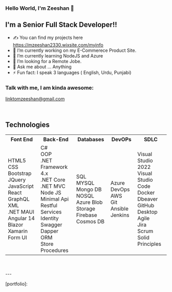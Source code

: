### Hello World, I'm Zeeshan  👋

## I'm a Senior Full Stack Developer!!
- ✍ You can find my projects here https://mzeeshan2330.wixsite.com/myinfo
- 🔭 I’m currently working on my E-Commerece Product Site.
- 🌱 I’m currently learning NodeJS and Azure
- 👯 I’m looking for a Remote Jobe.
- 💬 Ask me about ... Anything 
- ⚡ Fun fact: I speak 3 languages ( English, Urdu, Punjabi)


### Talk with me, I am kinda awesome:
<a>linktomzeeshan@gmail.com</a>

<br />

<h2>Technologies</h2>

<table>
    <tr>
        <th>Font End</th>
        <th>Back-End</th>
        <th>Databases</th>
        <th>DevOPs</th>
        <th>SDLC</th>
    </tr>
    <tr>
        <td>
            HTML5<br>
            CSS<br>
            Bootstrap<br>
            JQuery<br>
            JavaScript<br>
            React<br>
            GraphQL<br>
            XML<br>
            .NET MAUI<br>
            Angular 14<br>
            Blazor<br>
            Xamarin Form UI
        </td>
        <td>
            C#<br>
            OOP<br>
            .NET Framework 4.x<br>
            .NET Core<br>
            .NET MVC<br>
            Node JS<br>
            Minimal Api<br>
            Restful Services<br>
            Identity<br>
            Swagger<br>
            Dapper ORM<br>
            Store Procedures
        </td>
        <td>
            SQL<br>
            MYSQL<br>
            Mongo DB<br>
            NOSQL<br>
            Azure Blob Storage<br>
            Firebase<br>
            Cosmos DB
        </td>
        <td>
            Azure DevOps<br>
            AWS<br>
            Git<br>
            Ansible<br>
            Jenkins
        </td>
        <td>
            Visual Studio 2022<br>
            Visual Studio Code<br>
            Docker<br>
            Dbeaver<br>
            GitHub Desktop<br>
            Agile<br>
            Jira<br>
            Scrum<br>
            Solid Principles
        </td>
    </tr>
</table>

</body>
</html>


<br />
<br />
---




[website]:
[youtube]: 
[instagram]: 
[linkedin]: 
[portfolio]:
